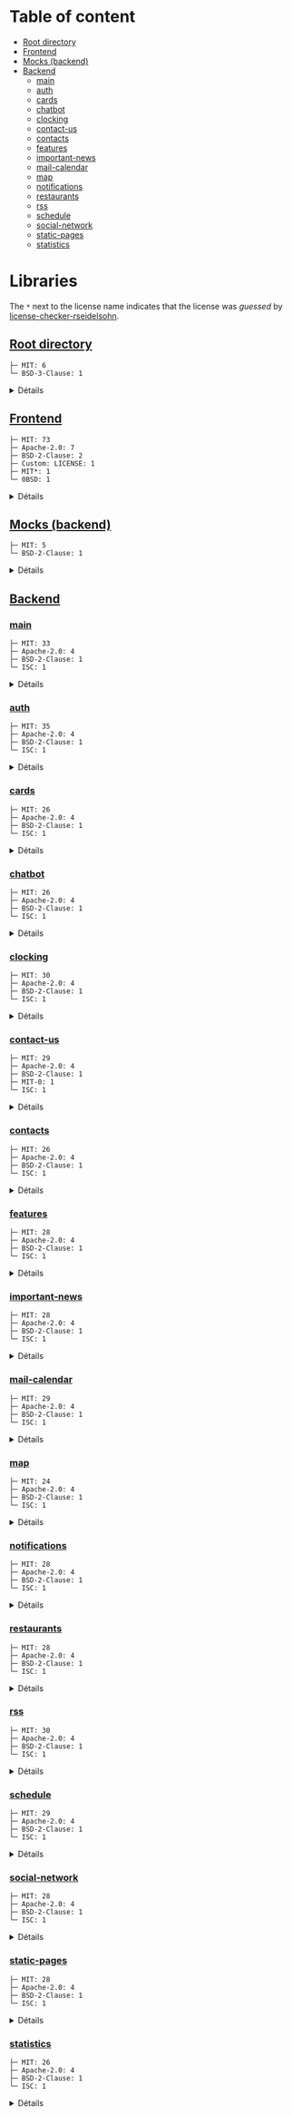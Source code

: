 # Table of content
* [Root directory](#root-directory)
* [Frontend](#frontend)
* [Mocks (backend)](#backend-mocks)
* [Backend](#backend)
  * [main](#backend-main)
  * [auth](#backend-auth)
  * [cards](#backend-cards)
  * [chatbot](#backend-chatbot)
  * [clocking](#backend-clocking)
  * [contact-us](#backend-contact-us)
  * [contacts](#backend-contacts)
  * [features](#backend-features)
  * [important-news](#backend-important-news)
  * [mail-calendar](#backend-mail-calendar)
  * [map](#backend-map)
  * [notifications](#backend-notifications)
  * [restaurants](#backend-restaurants)
  * [rss](#backend-rss)
  * [schedule](#backend-schedule)
  * [social-network](#backend-social-network)
  * [static-pages](#backend-static-pages)
  * [statistics](#backend-statistics)

# Libraries
The `*` next to the license name indicates that the license was *guessed* by [license-checker-rseidelsohn](https://www.npmjs.com/package/license-checker-rseidelsohn#how-licenses-are-found).
## [Root directory](.)
```
├─ MIT: 6
└─ BSD-3-Clause: 1
```

<details><summary>Détails</summary>

- [@commitlint/cli@18.6.1](https://github.com/conventional-changelog/commitlint) - MIT
- [@commitlint/config-conventional@18.6.3](https://github.com/conventional-changelog/commitlint) - MIT
- [commitizen@4.3.0](https://github.com/commitizen/cz-cli) - MIT
- [concurrently@8.2.2](https://github.com/open-cli-tools/concurrently) - MIT
- [cz-conventional-changelog@3.3.0](https://github.com/commitizen/cz-conventional-changelog) - MIT
- [husky@9.0.11](https://github.com/typicode/husky) - MIT
- [license-checker-rseidelsohn@4.3.0](https://github.com/RSeidelsohn/license-checker-rseidelsohn) - BSD-3-Clause

</details>

## [Frontend](./dev/user-frontend-ionic)
```
├─ MIT: 73
├─ Apache-2.0: 7
├─ BSD-2-Clause: 2
├─ Custom: LICENSE: 1
├─ MIT*: 1
└─ 0BSD: 1
```

<details><summary>Détails</summary>

- [@angular-devkit/build-angular@16.2.14](https://github.com/angular/angular-cli) - MIT
- [@angular-eslint/builder@16.3.1](https://github.com/angular-eslint/angular-eslint) - MIT
- [@angular-eslint/eslint-plugin-template@16.3.1](https://github.com/angular-eslint/angular-eslint) - MIT
- [@angular-eslint/eslint-plugin@16.3.1](https://github.com/angular-eslint/angular-eslint) - MIT
- [@angular-eslint/template-parser@16.3.1](https://github.com/angular-eslint/angular-eslint) - MIT
- [@angular/animations@16.2.12](https://github.com/angular/angular) - MIT
- [@angular/cli@16.2.14](https://github.com/angular/angular-cli) - MIT
- [@angular/common@16.2.12](https://github.com/angular/angular) - MIT
- [@angular/compiler-cli@16.2.12](https://github.com/angular/angular) - MIT
- [@angular/compiler@16.2.12](https://github.com/angular/angular) - MIT
- [@angular/core@16.2.12](https://github.com/angular/angular) - MIT
- [@angular/forms@16.2.12](https://github.com/angular/angular) - MIT
- [@angular/language-service@16.2.12](https://github.com/angular/angular) - MIT
- [@angular/platform-browser-dynamic@16.2.12](https://github.com/angular/angular) - MIT
- [@angular/platform-browser@16.2.12](https://github.com/angular/angular) - MIT
- [@angular/router@16.2.12](https://github.com/angular/angular) - MIT
- [@awesome-cordova-plugins/core@6.8.0](https://github.com/danielsogl/awesome-cordova-plugins) - MIT
- [@capacitor-community/contacts@6.0.6](https://github.com/capacitor-community/contacts) - MIT
- [@capacitor-community/screen-brightness@6.0.0](https://github.com/capacitor-community/screen-brightness) - MIT
- [@capacitor-firebase/messaging@6.1.0](https://github.com/capawesome-team/capacitor-firebase) - Apache-2.0
- [@capacitor-mlkit/barcode-scanning@6.1.0](https://github.com/capawesome-team/capacitor-mlkit) - Apache-2.0
- [@capacitor/android@6.1.2](https://github.com/ionic-team/capacitor) - MIT
- [@capacitor/app@6.0.1](https://github.com/ionic-team/capacitor-plugins) - MIT
- [@capacitor/assets@3.0.5](https://github.com/ionic-team/capacitor-assets) - MIT
- [@capacitor/browser@6.0.2](https://github.com/ionic-team/capacitor-plugins) - MIT
- [@capacitor/camera@6.0.2](https://github.com/ionic-team/capacitor-plugins) - MIT
- [@capacitor/cli@6.1.2](https://github.com/ionic-team/capacitor) - MIT
- [@capacitor/core@6.1.2](https://github.com/ionic-team/capacitor) - MIT
- [@capacitor/device@6.0.1](https://github.com/ionic-team/capacitor-plugins) - MIT
- [@capacitor/geolocation@6.0.1](https://github.com/ionic-team/capacitor-plugins) - MIT
- [@capacitor/haptics@6.0.1](https://github.com/ionic-team/capacitor-plugins) - MIT
- [@capacitor/ios@6.1.2](https://github.com/ionic-team/capacitor) - MIT
- [@capacitor/keyboard@6.0.2](https://github.com/ionic-team/capacitor-plugins) - MIT
- [@capacitor/network@6.0.2](https://github.com/ionic-team/capacitor-plugins) - MIT
- [@capacitor/splash-screen@6.0.2](https://github.com/ionic-team/capacitor-plugins) - MIT
- [@capacitor/status-bar@6.0.1](https://github.com/ionic-team/capacitor-plugins) - MIT
- [@capawesome/capacitor-badge@6.0.0](https://github.com/capawesome-team/capacitor-plugins) - MIT
- [@capawesome/capacitor-screen-orientation@6.0.1](https://github.com/capawesome-team/capacitor-plugins) - MIT
- [@fullcalendar/angular@6.1.15](https://github.com/fullcalendar/fullcalendar-angular) - MIT
- [@ionic/angular-toolkit@9.0.0](https://github.com/ionic-team/angular-toolkit) - MIT
- [@ionic/angular@7.8.6](https://github.com/ionic-team/ionic-framework) - MIT
- [@larscom/ngx-translate-module-loader@3.2.1](https://github.com/larscom/ngx-translate-module-loader) - MIT
- [@ngneat/effects-ng@2.0.0](https://github.com/ngneat/effects) - MIT
- [@ngneat/elf-entities@4.6.0](https://github.com/ngneat/elf) - MIT
- [@ngneat/elf-persist-state@1.2.1](https://github.com/ngneat/elf) - MIT
- [@ngneat/elf@2.5.1](https://github.com/ngneat/elf) - MIT
- [@ngneat/react-rxjs@1.1.0](https://github.com/ngneat/react-rxjs) - MIT
- [@ngx-translate/core@15.0.0](undefined) - Custom: LICENSE
- [@trapezedev/configure@7.0.10](https://github.com/ionic-team/capacitor-configure) - MIT*
- [@types/jasmine@3.6.11](https://github.com/DefinitelyTyped/DefinitelyTyped) - MIT
- [@types/jasminewd2@2.0.13](https://github.com/DefinitelyTyped/DefinitelyTyped) - MIT
- [@types/leaflet@1.9.12](https://github.com/DefinitelyTyped/DefinitelyTyped) - MIT
- [@types/node@12.20.55](https://github.com/DefinitelyTyped/DefinitelyTyped) - MIT
- [@typescript-eslint/eslint-plugin@7.18.0](https://github.com/typescript-eslint/typescript-eslint) - MIT
- [@typescript-eslint/parser@7.18.0](https://github.com/typescript-eslint/typescript-eslint) - BSD-2-Clause
- [angular-shepherd@16.0.0](https://github.com/shipshapecode/angular-shepherd) - MIT
- [angularx-qrcode@16.0.2](https://github.com/cordobo/angularx-qrcode) - MIT
- [capacitor-secure-storage-plugin@0.10.0](https://github.com/martinkasa/capacitor-secure-storage-plugin) - MIT
- [date-fns@2.30.0](https://github.com/date-fns/date-fns) - MIT
- [eslint@8.57.0](https://github.com/eslint/eslint) - MIT
- [firebase@10.13.0](https://github.com/firebase/firebase-js-sdk) - Apache-2.0
- [fullcalendar@6.1.15](https://github.com/fullcalendar/fullcalendar) - MIT
- [geolib@3.3.4](https://github.com/manuelbieh/geolib) - MIT
- [ionicons@7.4.0](https://github.com/ionic-team/ionicons) - MIT
- [jasmine-core@3.8.0](https://github.com/jasmine/jasmine) - MIT
- [jasmine-spec-reporter@5.0.2](https://github.com/bcaudan/jasmine-spec-reporter) - Apache-2.0
- [karma-chrome-launcher@3.1.1](https://github.com/karma-runner/karma-chrome-launcher) - MIT
- [karma-coverage-istanbul-reporter@3.0.3](https://github.com/mattlewis92/karma-coverage-istanbul-reporter) - MIT
- [karma-coverage@2.0.3](https://github.com/karma-runner/karma-coverage) - MIT
- [karma-jasmine-html-reporter@1.7.0](https://github.com/dfederm/karma-jasmine-html-reporter) - MIT
- [karma-jasmine@4.0.2](https://github.com/karma-runner/karma-jasmine) - MIT
- [karma@6.3.20](https://github.com/karma-runner/karma) - MIT
- [leaflet@1.9.4](https://github.com/Leaflet/Leaflet) - BSD-2-Clause
- [localforage@1.10.0](https://github.com/localForage/localForage) - Apache-2.0
- [lodash@4.17.21](https://github.com/lodash/lodash) - MIT
- [ng-packagr@16.2.3](https://github.com/ng-packagr/ng-packagr) - MIT
- [ng2-dragula@5.1.0](https://github.com/valor-software/ng2-dragula) - MIT
- [ngx-matomo@2.0.0](https://github.com/Arnaud73/ngx-matomo) - MIT
- [rxjs@7.8.1](https://github.com/reactivex/rxjs) - Apache-2.0
- [swiper@9.4.1](https://github.com/nolimits4web/Swiper) - MIT
- [tinycolor2@1.6.0](https://github.com/bgrins/TinyColor) - MIT
- [ts-node@8.3.0](https://github.com/TypeStrong/ts-node) - MIT
- [tslib@2.6.3](https://github.com/Microsoft/tslib) - 0BSD
- [typescript@4.9.5](https://github.com/Microsoft/TypeScript) - Apache-2.0
- [zone.js@0.13.3](https://github.com/angular/angular) - MIT

</details>

## [Mocks (backend)](./dev/user-backend-mocks)
<span id="backend-mocks"></span>
```
├─ MIT: 5
└─ BSD-2-Clause: 1
```

<details><summary>Détails</summary>

- [debug@2.6.9](https://github.com/visionmedia/debug) - MIT
- [dotenv@16.4.5](https://github.com/motdotla/dotenv) - BSD-2-Clause
- [express@4.19.2](https://github.com/expressjs/express) - MIT
- [http-errors@1.6.3](https://github.com/jshttp/http-errors) - MIT
- [morgan@1.9.1](https://github.com/expressjs/morgan) - MIT
- [uuid@9.0.1](https://github.com/uuidjs/uuid) - MIT

</details>

## [Backend](./dev/user-backend-nest)
### [main](./dev/user-backend-nest/main)
<span id="backend-main"></span>
```
├─ MIT: 33
├─ Apache-2.0: 4
├─ BSD-2-Clause: 1
└─ ISC: 1
```

<details><summary>Détails</summary>

- [@nestjs/cli@10.1.17](https://github.com/nestjs/nest-cli) - MIT
- [@nestjs/common@10.2.4](https://github.com/nestjs/nest) - MIT
- [@nestjs/config@3.0.1](https://github.com/nestjs/config) - MIT
- [@nestjs/core@10.2.4](https://github.com/nestjs/nest) - MIT
- [@nestjs/jwt@10.1.1](https://github.com/nestjs/jwt) - MIT
- [@nestjs/microservices@10.2.4](https://github.com/nestjs/nest) - MIT
- [@nestjs/passport@10.0.1](https://github.com/nestjs/passport) - MIT
- [@nestjs/platform-express@10.3.9](https://github.com/nestjs/nest) - MIT
- [@nestjs/schematics@10.0.2](https://github.com/nestjs/schematics) - MIT
- [@nestjs/terminus@10.0.1](https://github.com/nestjs/terminus) - MIT
- [@nestjs/testing@10.2.4](https://github.com/nestjs/nest) - MIT
- [@types/express@4.17.17](https://github.com/DefinitelyTyped/DefinitelyTyped) - MIT
- [@types/jest@29.5.4](https://github.com/DefinitelyTyped/DefinitelyTyped) - MIT
- [@types/node@20.5.7](https://github.com/DefinitelyTyped/DefinitelyTyped) - MIT
- [@types/passport-jwt@3.0.9](https://github.com/DefinitelyTyped/DefinitelyTyped) - MIT
- [@types/supertest@2.0.12](https://github.com/DefinitelyTyped/DefinitelyTyped) - MIT
- [@typescript-eslint/eslint-plugin@5.62.0](https://github.com/typescript-eslint/typescript-eslint) - MIT
- [@typescript-eslint/parser@5.62.0](https://github.com/typescript-eslint/typescript-eslint) - BSD-2-Clause
- [eslint-config-prettier@9.0.0](https://github.com/prettier/eslint-config-prettier) - MIT
- [eslint-plugin-prettier@5.0.0](https://github.com/prettier/eslint-plugin-prettier) - MIT
- [eslint@8.48.0](https://github.com/eslint/eslint) - MIT
- [jest@29.6.4](https://github.com/jestjs/jest) - MIT
- [nats@2.16.0](https://github.com/nats-io/nats.js) - Apache-2.0
- [nestjs-pino@3.4.0](https://github.com/iamolegga/nestjs-pino) - MIT
- [passport-jwt@4.0.1](https://github.com/mikenicholson/passport-jwt) - MIT
- [passport@0.6.0](https://github.com/jaredhanson/passport) - MIT
- [pino-http@8.4.0](https://github.com/pinojs/pino-http) - MIT
- [pino-pretty@10.2.0](https://github.com/pinojs/pino-pretty) - MIT
- [prettier@3.0.3](https://github.com/prettier/prettier) - MIT
- [reflect-metadata@0.1.13](https://github.com/rbuckton/reflect-metadata) - Apache-2.0
- [rimraf@3.0.2](https://github.com/isaacs/rimraf) - ISC
- [rxjs@7.8.1](https://github.com/reactivex/rxjs) - Apache-2.0
- [source-map-support@0.5.21](https://github.com/evanw/node-source-map-support) - MIT
- [supertest@6.3.3](https://github.com/visionmedia/supertest) - MIT
- [ts-jest@29.1.1](https://github.com/kulshekhar/ts-jest) - MIT
- [ts-loader@9.4.4](https://github.com/TypeStrong/ts-loader) - MIT
- [ts-node@10.9.1](https://github.com/TypeStrong/ts-node) - MIT
- [tsconfig-paths@4.2.0](https://github.com/dividab/tsconfig-paths) - MIT
- [typescript@5.2.2](https://github.com/Microsoft/TypeScript) - Apache-2.0

</details>

### [auth](./dev/user-backend-nest/microservices/auth)
<span id="backend-auth"></span>
```
├─ MIT: 35
├─ Apache-2.0: 4
├─ BSD-2-Clause: 1
└─ ISC: 1
```

<details><summary>Détails</summary>

- [@nestjs/axios@3.0.1](https://github.com/nestjs/axios) - MIT
- [@nestjs/cache-manager@2.1.0](https://github.com/nestjs/cache-manager) - MIT
- [@nestjs/cli@10.1.17](https://github.com/nestjs/nest-cli) - MIT
- [@nestjs/common@10.2.4](https://github.com/nestjs/nest) - MIT
- [@nestjs/config@3.0.1](https://github.com/nestjs/config) - MIT
- [@nestjs/core@10.2.4](https://github.com/nestjs/nest) - MIT
- [@nestjs/jwt@10.1.1](https://github.com/nestjs/jwt) - MIT
- [@nestjs/microservices@10.2.4](https://github.com/nestjs/nest) - MIT
- [@nestjs/mongoose@10.0.1](https://github.com/nestjs/mongoose) - MIT
- [@nestjs/platform-express@10.3.9](https://github.com/nestjs/nest) - MIT
- [@nestjs/schedule@3.0.4](https://github.com/nestjs/schedule) - MIT
- [@nestjs/schematics@10.0.2](https://github.com/nestjs/schematics) - MIT
- [@nestjs/testing@10.2.4](https://github.com/nestjs/nest) - MIT
- [@types/cron@2.4.0](undefined) - MIT
- [@types/express@4.17.17](https://github.com/DefinitelyTyped/DefinitelyTyped) - MIT
- [@types/jest@29.5.4](https://github.com/DefinitelyTyped/DefinitelyTyped) - MIT
- [@types/node@20.5.7](https://github.com/DefinitelyTyped/DefinitelyTyped) - MIT
- [@types/supertest@2.0.12](https://github.com/DefinitelyTyped/DefinitelyTyped) - MIT
- [@typescript-eslint/eslint-plugin@5.62.0](https://github.com/typescript-eslint/typescript-eslint) - MIT
- [@typescript-eslint/parser@5.62.0](https://github.com/typescript-eslint/typescript-eslint) - BSD-2-Clause
- [agentkeepalive@4.5.0](https://github.com/node-modules/agentkeepalive) - MIT
- [axios@1.7.4](https://github.com/axios/axios) - MIT
- [cache-manager@5.2.3](https://github.com/node-cache-manager/node-cache-manager) - MIT
- [cron@2.4.3](https://github.com/kelektiv/node-cron) - MIT
- [eslint-config-prettier@8.10.0](https://github.com/prettier/eslint-config-prettier) - MIT
- [eslint-plugin-prettier@4.2.1](https://github.com/prettier/eslint-plugin-prettier) - MIT
- [eslint@8.48.0](https://github.com/eslint/eslint) - MIT
- [jest@29.6.4](https://github.com/jestjs/jest) - MIT
- [mongoose@7.5.0](https://github.com/Automattic/mongoose) - MIT
- [nats@2.16.0](https://github.com/nats-io/nats.js) - Apache-2.0
- [prettier@2.8.8](https://github.com/prettier/prettier) - MIT
- [reflect-metadata@0.1.13](https://github.com/rbuckton/reflect-metadata) - Apache-2.0
- [rimraf@3.0.2](https://github.com/isaacs/rimraf) - ISC
- [rxjs@7.8.1](https://github.com/reactivex/rxjs) - Apache-2.0
- [source-map-support@0.5.21](https://github.com/evanw/node-source-map-support) - MIT
- [supertest@6.3.3](https://github.com/visionmedia/supertest) - MIT
- [ts-jest@29.1.1](https://github.com/kulshekhar/ts-jest) - MIT
- [ts-loader@9.4.4](https://github.com/TypeStrong/ts-loader) - MIT
- [ts-node@10.9.1](https://github.com/TypeStrong/ts-node) - MIT
- [tsconfig-paths@4.2.0](https://github.com/dividab/tsconfig-paths) - MIT
- [typescript@4.9.5](https://github.com/Microsoft/TypeScript) - Apache-2.0

</details>

### [cards](./dev/user-backend-nest/microservices/cards)
<span id="backend-cards"></span>
```
├─ MIT: 26
├─ Apache-2.0: 4
├─ BSD-2-Clause: 1
└─ ISC: 1
```

<details><summary>Détails</summary>

- [@nestjs/axios@3.0.1](https://github.com/nestjs/axios) - MIT
- [@nestjs/cli@10.1.17](https://github.com/nestjs/nest-cli) - MIT
- [@nestjs/common@10.2.4](https://github.com/nestjs/nest) - MIT
- [@nestjs/config@3.0.1](https://github.com/nestjs/config) - MIT
- [@nestjs/core@10.2.4](https://github.com/nestjs/nest) - MIT
- [@nestjs/microservices@10.2.4](https://github.com/nestjs/nest) - MIT
- [@nestjs/platform-express@10.3.9](https://github.com/nestjs/nest) - MIT
- [@nestjs/schematics@10.0.2](https://github.com/nestjs/schematics) - MIT
- [@nestjs/testing@10.2.4](https://github.com/nestjs/nest) - MIT
- [@types/express@4.17.14](https://github.com/DefinitelyTyped/DefinitelyTyped) - MIT
- [@types/jest@28.1.8](https://github.com/DefinitelyTyped/DefinitelyTyped) - MIT
- [@types/node@16.18.3](https://github.com/DefinitelyTyped/DefinitelyTyped) - MIT
- [@types/supertest@2.0.12](https://github.com/DefinitelyTyped/DefinitelyTyped) - MIT
- [@typescript-eslint/eslint-plugin@5.43.0](https://github.com/typescript-eslint/typescript-eslint) - MIT
- [@typescript-eslint/parser@5.43.0](https://github.com/typescript-eslint/typescript-eslint) - BSD-2-Clause
- [agentkeepalive@4.5.0](https://github.com/node-modules/agentkeepalive) - MIT
- [eslint-config-prettier@8.5.0](https://github.com/prettier/eslint-config-prettier) - MIT
- [eslint-plugin-prettier@4.2.1](https://github.com/prettier/eslint-plugin-prettier) - MIT
- [eslint@8.27.0](https://github.com/eslint/eslint) - MIT
- [jest@29.3.1](https://github.com/facebook/jest) - MIT
- [nats@2.15.1](https://github.com/nats-io/nats.js) - Apache-2.0
- [prettier@2.7.1](https://github.com/prettier/prettier) - MIT
- [reflect-metadata@0.1.13](https://github.com/rbuckton/reflect-metadata) - Apache-2.0
- [rimraf@3.0.2](https://github.com/isaacs/rimraf) - ISC
- [rxjs@7.8.1](https://github.com/reactivex/rxjs) - Apache-2.0
- [source-map-support@0.5.21](https://github.com/evanw/node-source-map-support) - MIT
- [supertest@6.3.3](https://github.com/visionmedia/supertest) - MIT
- [ts-jest@29.0.5](https://github.com/kulshekhar/ts-jest) - MIT
- [ts-loader@9.4.1](https://github.com/TypeStrong/ts-loader) - MIT
- [ts-node@10.9.1](https://github.com/TypeStrong/ts-node) - MIT
- [tsconfig-paths@4.2.0](https://github.com/dividab/tsconfig-paths) - MIT
- [typescript@4.9.5](https://github.com/Microsoft/TypeScript) - Apache-2.0

</details>

### [chatbot](./dev/user-backend-nest/microservices/chatbot)
<span id="backend-chatbot"></span>
```
├─ MIT: 26
├─ Apache-2.0: 4
├─ BSD-2-Clause: 1
└─ ISC: 1
```

<details><summary>Détails</summary>

- [@nestjs/axios@3.0.1](https://github.com/nestjs/axios) - MIT
- [@nestjs/cli@10.1.17](https://github.com/nestjs/nest-cli) - MIT
- [@nestjs/common@10.2.4](https://github.com/nestjs/nest) - MIT
- [@nestjs/config@3.0.1](https://github.com/nestjs/config) - MIT
- [@nestjs/core@10.2.4](https://github.com/nestjs/nest) - MIT
- [@nestjs/microservices@10.2.4](https://github.com/nestjs/nest) - MIT
- [@nestjs/platform-express@10.3.9](https://github.com/nestjs/nest) - MIT
- [@nestjs/schematics@10.0.2](https://github.com/nestjs/schematics) - MIT
- [@nestjs/testing@10.2.4](https://github.com/nestjs/nest) - MIT
- [@types/express@4.17.17](https://github.com/DefinitelyTyped/DefinitelyTyped) - MIT
- [@types/jest@29.2.4](https://github.com/DefinitelyTyped/DefinitelyTyped) - MIT
- [@types/node@18.11.18](https://github.com/DefinitelyTyped/DefinitelyTyped) - MIT
- [@types/supertest@2.0.12](https://github.com/DefinitelyTyped/DefinitelyTyped) - MIT
- [@typescript-eslint/eslint-plugin@5.62.0](https://github.com/typescript-eslint/typescript-eslint) - MIT
- [@typescript-eslint/parser@5.62.0](https://github.com/typescript-eslint/typescript-eslint) - BSD-2-Clause
- [agentkeepalive@4.5.0](https://github.com/node-modules/agentkeepalive) - MIT
- [eslint-config-prettier@8.10.0](https://github.com/prettier/eslint-config-prettier) - MIT
- [eslint-plugin-prettier@4.2.1](https://github.com/prettier/eslint-plugin-prettier) - MIT
- [eslint@8.48.0](https://github.com/eslint/eslint) - MIT
- [jest@29.3.1](https://github.com/facebook/jest) - MIT
- [nats@2.15.1](https://github.com/nats-io/nats.js) - Apache-2.0
- [prettier@2.8.4](https://github.com/prettier/prettier) - MIT
- [reflect-metadata@0.1.13](https://github.com/rbuckton/reflect-metadata) - Apache-2.0
- [rimraf@3.0.2](https://github.com/isaacs/rimraf) - ISC
- [rxjs@7.8.1](https://github.com/reactivex/rxjs) - Apache-2.0
- [source-map-support@0.5.21](https://github.com/evanw/node-source-map-support) - MIT
- [supertest@6.3.3](https://github.com/visionmedia/supertest) - MIT
- [ts-jest@29.0.3](https://github.com/kulshekhar/ts-jest) - MIT
- [ts-loader@9.4.2](https://github.com/TypeStrong/ts-loader) - MIT
- [ts-node@10.9.1](https://github.com/TypeStrong/ts-node) - MIT
- [tsconfig-paths@4.1.1](https://github.com/dividab/tsconfig-paths) - MIT
- [typescript@4.9.5](https://github.com/Microsoft/TypeScript) - Apache-2.0

</details>

### [clocking](./dev/user-backend-nest/microservices/clocking)
<span id="backend-clocking"></span>
```
├─ MIT: 30
├─ Apache-2.0: 4
├─ BSD-2-Clause: 1
└─ ISC: 1
```

<details><summary>Détails</summary>

- [@nestjs/axios@3.0.1](https://github.com/nestjs/axios) - MIT
- [@nestjs/cache-manager@2.1.0](https://github.com/nestjs/cache-manager) - MIT
- [@nestjs/cli@10.1.17](https://github.com/nestjs/nest-cli) - MIT
- [@nestjs/common@10.2.4](https://github.com/nestjs/nest) - MIT
- [@nestjs/config@3.0.1](https://github.com/nestjs/config) - MIT
- [@nestjs/core@10.2.4](https://github.com/nestjs/nest) - MIT
- [@nestjs/microservices@10.2.4](https://github.com/nestjs/nest) - MIT
- [@nestjs/platform-express@10.3.9](https://github.com/nestjs/nest) - MIT
- [@nestjs/schematics@10.0.2](https://github.com/nestjs/schematics) - MIT
- [@nestjs/testing@10.2.4](https://github.com/nestjs/nest) - MIT
- [@types/express@4.17.17](https://github.com/DefinitelyTyped/DefinitelyTyped) - MIT
- [@types/jest@28.1.8](https://github.com/DefinitelyTyped/DefinitelyTyped) - MIT
- [@types/node@16.18.12](https://github.com/DefinitelyTyped/DefinitelyTyped) - MIT
- [@types/supertest@2.0.12](https://github.com/DefinitelyTyped/DefinitelyTyped) - MIT
- [@typescript-eslint/eslint-plugin@5.62.0](https://github.com/typescript-eslint/typescript-eslint) - MIT
- [@typescript-eslint/parser@5.62.0](https://github.com/typescript-eslint/typescript-eslint) - BSD-2-Clause
- [agentkeepalive@4.5.0](https://github.com/node-modules/agentkeepalive) - MIT
- [cache-manager-redis-yet@4.1.2](https://github.com/node-cache-manager/node-cache-manager-redis-yet) - MIT
- [cache-manager@5.2.3](https://github.com/node-cache-manager/node-cache-manager) - MIT
- [date-fns@2.29.3](https://github.com/date-fns/date-fns) - MIT
- [eslint-config-prettier@8.10.0](https://github.com/prettier/eslint-config-prettier) - MIT
- [eslint-plugin-prettier@4.2.1](https://github.com/prettier/eslint-plugin-prettier) - MIT
- [eslint@8.48.0](https://github.com/eslint/eslint) - MIT
- [jest@28.1.3](https://github.com/facebook/jest) - MIT
- [nats@2.15.1](https://github.com/nats-io/nats.js) - Apache-2.0
- [prettier@2.8.4](https://github.com/prettier/prettier) - MIT
- [reflect-metadata@0.1.13](https://github.com/rbuckton/reflect-metadata) - Apache-2.0
- [rimraf@3.0.2](https://github.com/isaacs/rimraf) - ISC
- [rxjs@7.8.1](https://github.com/reactivex/rxjs) - Apache-2.0
- [source-map-support@0.5.21](https://github.com/evanw/node-source-map-support) - MIT
- [supertest@6.3.3](https://github.com/visionmedia/supertest) - MIT
- [ts-jest@28.0.8](https://github.com/kulshekhar/ts-jest) - MIT
- [ts-loader@9.4.2](https://github.com/TypeStrong/ts-loader) - MIT
- [ts-node@10.9.1](https://github.com/TypeStrong/ts-node) - MIT
- [tsconfig-paths@4.1.0](https://github.com/dividab/tsconfig-paths) - MIT
- [typescript@4.9.5](https://github.com/Microsoft/TypeScript) - Apache-2.0

</details>

### [contact-us](./dev/user-backend-nest/microservices/contact-us)
<span id="backend-contact-us"></span>
```
├─ MIT: 29
├─ Apache-2.0: 4
├─ BSD-2-Clause: 1
├─ MIT-0: 1
└─ ISC: 1
```

<details><summary>Détails</summary>

- [@nestjs-modules/mailer@2.0.2](https://github.com/nest-modules/mailer) - MIT
- [@nestjs/axios@3.0.1](https://github.com/nestjs/axios) - MIT
- [@nestjs/cache-manager@2.1.0](https://github.com/nestjs/cache-manager) - MIT
- [@nestjs/cli@10.1.17](https://github.com/nestjs/nest-cli) - MIT
- [@nestjs/common@10.2.4](https://github.com/nestjs/nest) - MIT
- [@nestjs/config@3.0.1](https://github.com/nestjs/config) - MIT
- [@nestjs/core@10.2.4](https://github.com/nestjs/nest) - MIT
- [@nestjs/microservices@10.2.4](https://github.com/nestjs/nest) - MIT
- [@nestjs/platform-express@10.3.9](https://github.com/nestjs/nest) - MIT
- [@nestjs/schematics@10.0.2](https://github.com/nestjs/schematics) - MIT
- [@nestjs/testing@10.2.4](https://github.com/nestjs/nest) - MIT
- [@types/express@4.17.17](https://github.com/DefinitelyTyped/DefinitelyTyped) - MIT
- [@types/jest@28.1.8](https://github.com/DefinitelyTyped/DefinitelyTyped) - MIT
- [@types/node@16.18.23](https://github.com/DefinitelyTyped/DefinitelyTyped) - MIT
- [@types/supertest@2.0.12](https://github.com/DefinitelyTyped/DefinitelyTyped) - MIT
- [@typescript-eslint/eslint-plugin@5.62.0](https://github.com/typescript-eslint/typescript-eslint) - MIT
- [@typescript-eslint/parser@5.62.0](https://github.com/typescript-eslint/typescript-eslint) - BSD-2-Clause
- [agentkeepalive@4.5.0](https://github.com/node-modules/agentkeepalive) - MIT
- [cache-manager@5.2.3](https://github.com/node-cache-manager/node-cache-manager) - MIT
- [eslint-config-prettier@8.10.0](https://github.com/prettier/eslint-config-prettier) - MIT
- [eslint-plugin-prettier@4.2.1](https://github.com/prettier/eslint-plugin-prettier) - MIT
- [eslint@8.48.0](https://github.com/eslint/eslint) - MIT
- [jest@29.6.4](https://github.com/jestjs/jest) - MIT
- [nats@2.15.1](https://github.com/nats-io/nats.js) - Apache-2.0
- [nodemailer@6.9.13](https://github.com/nodemailer/nodemailer) - MIT-0
- [prettier@2.8.7](https://github.com/prettier/prettier) - MIT
- [reflect-metadata@0.1.13](https://github.com/rbuckton/reflect-metadata) - Apache-2.0
- [rimraf@3.0.2](https://github.com/isaacs/rimraf) - ISC
- [rxjs@7.8.1](https://github.com/reactivex/rxjs) - Apache-2.0
- [source-map-support@0.5.21](https://github.com/evanw/node-source-map-support) - MIT
- [supertest@6.3.3](https://github.com/visionmedia/supertest) - MIT
- [ts-jest@29.1.1](https://github.com/kulshekhar/ts-jest) - MIT
- [ts-loader@9.4.2](https://github.com/TypeStrong/ts-loader) - MIT
- [ts-node@10.9.1](https://github.com/TypeStrong/ts-node) - MIT
- [tsconfig-paths@4.1.0](https://github.com/dividab/tsconfig-paths) - MIT
- [typescript@4.9.5](https://github.com/Microsoft/TypeScript) - Apache-2.0

</details>

### [contacts](./dev/user-backend-nest/microservices/contacts)
<span id="backend-contacts"></span>
```
├─ MIT: 26
├─ Apache-2.0: 4
├─ BSD-2-Clause: 1
└─ ISC: 1
```

<details><summary>Détails</summary>

- [@nestjs/axios@3.0.1](https://github.com/nestjs/axios) - MIT
- [@nestjs/cli@10.1.17](https://github.com/nestjs/nest-cli) - MIT
- [@nestjs/common@10.2.4](https://github.com/nestjs/nest) - MIT
- [@nestjs/config@3.0.1](https://github.com/nestjs/config) - MIT
- [@nestjs/core@10.2.4](https://github.com/nestjs/nest) - MIT
- [@nestjs/microservices@10.2.4](https://github.com/nestjs/nest) - MIT
- [@nestjs/platform-express@10.3.10](https://github.com/nestjs/nest) - MIT
- [@nestjs/schematics@10.0.2](https://github.com/nestjs/schematics) - MIT
- [@nestjs/testing@10.2.4](https://github.com/nestjs/nest) - MIT
- [@types/express@4.17.17](https://github.com/DefinitelyTyped/DefinitelyTyped) - MIT
- [@types/jest@28.1.8](https://github.com/DefinitelyTyped/DefinitelyTyped) - MIT
- [@types/node@16.18.12](https://github.com/DefinitelyTyped/DefinitelyTyped) - MIT
- [@types/supertest@2.0.12](https://github.com/DefinitelyTyped/DefinitelyTyped) - MIT
- [@typescript-eslint/eslint-plugin@5.62.0](https://github.com/typescript-eslint/typescript-eslint) - MIT
- [@typescript-eslint/parser@5.62.0](https://github.com/typescript-eslint/typescript-eslint) - BSD-2-Clause
- [agentkeepalive@4.5.0](https://github.com/node-modules/agentkeepalive) - MIT
- [eslint-config-prettier@8.10.0](https://github.com/prettier/eslint-config-prettier) - MIT
- [eslint-plugin-prettier@4.2.1](https://github.com/prettier/eslint-plugin-prettier) - MIT
- [eslint@8.48.0](https://github.com/eslint/eslint) - MIT
- [jest@28.1.3](https://github.com/facebook/jest) - MIT
- [nats@2.15.1](https://github.com/nats-io/nats.js) - Apache-2.0
- [prettier@2.8.4](https://github.com/prettier/prettier) - MIT
- [reflect-metadata@0.1.13](https://github.com/rbuckton/reflect-metadata) - Apache-2.0
- [rimraf@3.0.2](https://github.com/isaacs/rimraf) - ISC
- [rxjs@7.8.1](https://github.com/reactivex/rxjs) - Apache-2.0
- [source-map-support@0.5.21](https://github.com/evanw/node-source-map-support) - MIT
- [supertest@6.3.3](https://github.com/visionmedia/supertest) - MIT
- [ts-jest@28.0.8](https://github.com/kulshekhar/ts-jest) - MIT
- [ts-loader@9.4.2](https://github.com/TypeStrong/ts-loader) - MIT
- [ts-node@10.9.1](https://github.com/TypeStrong/ts-node) - MIT
- [tsconfig-paths@4.1.0](https://github.com/dividab/tsconfig-paths) - MIT
- [typescript@4.9.5](https://github.com/Microsoft/TypeScript) - Apache-2.0

</details>

### [features](./dev/user-backend-nest/microservices/features)
<span id="backend-features"></span>
```
├─ MIT: 28
├─ Apache-2.0: 4
├─ BSD-2-Clause: 1
└─ ISC: 1
```

<details><summary>Détails</summary>

- [@nestjs/axios@3.0.1](https://github.com/nestjs/axios) - MIT
- [@nestjs/cache-manager@2.1.0](https://github.com/nestjs/cache-manager) - MIT
- [@nestjs/cli@10.1.17](https://github.com/nestjs/nest-cli) - MIT
- [@nestjs/common@10.2.4](https://github.com/nestjs/nest) - MIT
- [@nestjs/config@3.0.1](https://github.com/nestjs/config) - MIT
- [@nestjs/core@10.2.4](https://github.com/nestjs/nest) - MIT
- [@nestjs/microservices@10.2.4](https://github.com/nestjs/nest) - MIT
- [@nestjs/platform-express@10.3.10](https://github.com/nestjs/nest) - MIT
- [@nestjs/schematics@10.0.2](https://github.com/nestjs/schematics) - MIT
- [@nestjs/testing@10.2.4](https://github.com/nestjs/nest) - MIT
- [@types/express@4.17.14](https://github.com/DefinitelyTyped/DefinitelyTyped) - MIT
- [@types/jest@28.1.8](https://github.com/DefinitelyTyped/DefinitelyTyped) - MIT
- [@types/node@16.11.65](https://github.com/DefinitelyTyped/DefinitelyTyped) - MIT
- [@types/supertest@2.0.12](https://github.com/DefinitelyTyped/DefinitelyTyped) - MIT
- [@typescript-eslint/eslint-plugin@5.62.0](https://github.com/typescript-eslint/typescript-eslint) - MIT
- [@typescript-eslint/parser@5.62.0](https://github.com/typescript-eslint/typescript-eslint) - BSD-2-Clause
- [agentkeepalive@4.5.0](https://github.com/node-modules/agentkeepalive) - MIT
- [cache-manager@5.2.3](https://github.com/node-cache-manager/node-cache-manager) - MIT
- [eslint-config-prettier@8.10.0](https://github.com/prettier/eslint-config-prettier) - MIT
- [eslint-plugin-prettier@4.2.1](https://github.com/prettier/eslint-plugin-prettier) - MIT
- [eslint@8.48.0](https://github.com/eslint/eslint) - MIT
- [jest@29.3.1](https://github.com/facebook/jest) - MIT
- [nats@2.15.1](https://github.com/nats-io/nats.js) - Apache-2.0
- [prettier@2.7.1](https://github.com/prettier/prettier) - MIT
- [reflect-metadata@0.1.13](https://github.com/rbuckton/reflect-metadata) - Apache-2.0
- [rimraf@3.0.2](https://github.com/isaacs/rimraf) - ISC
- [rxjs@7.8.1](https://github.com/reactivex/rxjs) - Apache-2.0
- [source-map-support@0.5.21](https://github.com/evanw/node-source-map-support) - MIT
- [supertest@6.3.3](https://github.com/visionmedia/supertest) - MIT
- [ts-jest@29.0.5](https://github.com/kulshekhar/ts-jest) - MIT
- [ts-loader@9.4.1](https://github.com/TypeStrong/ts-loader) - MIT
- [ts-node@10.9.1](https://github.com/TypeStrong/ts-node) - MIT
- [tsconfig-paths@4.2.0](https://github.com/dividab/tsconfig-paths) - MIT
- [typescript@4.9.5](https://github.com/Microsoft/TypeScript) - Apache-2.0

</details>

### [important-news](./dev/user-backend-nest/microservices/important-news)
<span id="backend-important-news"></span>
```
├─ MIT: 28
├─ Apache-2.0: 4
├─ BSD-2-Clause: 1
└─ ISC: 1
```

<details><summary>Détails</summary>

- [@nestjs/axios@3.0.1](https://github.com/nestjs/axios) - MIT
- [@nestjs/cache-manager@2.1.0](https://github.com/nestjs/cache-manager) - MIT
- [@nestjs/cli@10.1.17](https://github.com/nestjs/nest-cli) - MIT
- [@nestjs/common@10.2.4](https://github.com/nestjs/nest) - MIT
- [@nestjs/config@3.0.1](https://github.com/nestjs/config) - MIT
- [@nestjs/core@10.2.4](https://github.com/nestjs/nest) - MIT
- [@nestjs/microservices@10.2.4](https://github.com/nestjs/nest) - MIT
- [@nestjs/platform-express@10.3.10](https://github.com/nestjs/nest) - MIT
- [@nestjs/schematics@10.0.2](https://github.com/nestjs/schematics) - MIT
- [@nestjs/testing@10.2.4](https://github.com/nestjs/nest) - MIT
- [@types/express@4.17.17](https://github.com/DefinitelyTyped/DefinitelyTyped) - MIT
- [@types/jest@28.1.8](https://github.com/DefinitelyTyped/DefinitelyTyped) - MIT
- [@types/node@16.18.12](https://github.com/DefinitelyTyped/DefinitelyTyped) - MIT
- [@types/supertest@2.0.12](https://github.com/DefinitelyTyped/DefinitelyTyped) - MIT
- [@typescript-eslint/eslint-plugin@5.62.0](https://github.com/typescript-eslint/typescript-eslint) - MIT
- [@typescript-eslint/parser@5.62.0](https://github.com/typescript-eslint/typescript-eslint) - BSD-2-Clause
- [agentkeepalive@4.5.0](https://github.com/node-modules/agentkeepalive) - MIT
- [cache-manager@5.2.3](https://github.com/node-cache-manager/node-cache-manager) - MIT
- [eslint-config-prettier@8.10.0](https://github.com/prettier/eslint-config-prettier) - MIT
- [eslint-plugin-prettier@4.2.1](https://github.com/prettier/eslint-plugin-prettier) - MIT
- [eslint@8.48.0](https://github.com/eslint/eslint) - MIT
- [jest@28.1.3](https://github.com/facebook/jest) - MIT
- [nats@2.15.1](https://github.com/nats-io/nats.js) - Apache-2.0
- [prettier@2.8.3](https://github.com/prettier/prettier) - MIT
- [reflect-metadata@0.1.13](https://github.com/rbuckton/reflect-metadata) - Apache-2.0
- [rimraf@3.0.2](https://github.com/isaacs/rimraf) - ISC
- [rxjs@7.8.1](https://github.com/reactivex/rxjs) - Apache-2.0
- [source-map-support@0.5.21](https://github.com/evanw/node-source-map-support) - MIT
- [supertest@6.3.3](https://github.com/visionmedia/supertest) - MIT
- [ts-jest@28.0.8](https://github.com/kulshekhar/ts-jest) - MIT
- [ts-loader@9.4.2](https://github.com/TypeStrong/ts-loader) - MIT
- [ts-node@10.9.1](https://github.com/TypeStrong/ts-node) - MIT
- [tsconfig-paths@4.1.0](https://github.com/dividab/tsconfig-paths) - MIT
- [typescript@4.9.5](https://github.com/Microsoft/TypeScript) - Apache-2.0

</details>

### [mail-calendar](./dev/user-backend-nest/microservices/mail-calendar)
<span id="backend-mail-calendar"></span>
```
├─ MIT: 29
├─ Apache-2.0: 4
├─ BSD-2-Clause: 1
└─ ISC: 1
```

<details><summary>Détails</summary>

- [@nestjs/axios@3.0.1](https://github.com/nestjs/axios) - MIT
- [@nestjs/cache-manager@2.1.0](https://github.com/nestjs/cache-manager) - MIT
- [@nestjs/cli@10.1.17](https://github.com/nestjs/nest-cli) - MIT
- [@nestjs/common@10.2.4](https://github.com/nestjs/nest) - MIT
- [@nestjs/config@3.0.1](https://github.com/nestjs/config) - MIT
- [@nestjs/core@10.2.4](https://github.com/nestjs/nest) - MIT
- [@nestjs/microservices@10.2.4](https://github.com/nestjs/nest) - MIT
- [@nestjs/platform-express@10.3.10](https://github.com/nestjs/nest) - MIT
- [@nestjs/schematics@10.0.2](https://github.com/nestjs/schematics) - MIT
- [@nestjs/testing@10.2.4](https://github.com/nestjs/nest) - MIT
- [@types/express@4.17.17](https://github.com/DefinitelyTyped/DefinitelyTyped) - MIT
- [@types/jest@29.5.0](https://github.com/DefinitelyTyped/DefinitelyTyped) - MIT
- [@types/node@18.15.11](https://github.com/DefinitelyTyped/DefinitelyTyped) - MIT
- [@types/supertest@2.0.12](https://github.com/DefinitelyTyped/DefinitelyTyped) - MIT
- [@typescript-eslint/eslint-plugin@5.62.0](https://github.com/typescript-eslint/typescript-eslint) - MIT
- [@typescript-eslint/parser@5.62.0](https://github.com/typescript-eslint/typescript-eslint) - BSD-2-Clause
- [agentkeepalive@4.5.0](https://github.com/node-modules/agentkeepalive) - MIT
- [cache-manager-redis-yet@4.1.2](https://github.com/node-cache-manager/node-cache-manager-redis-yet) - MIT
- [cache-manager@5.2.3](https://github.com/node-cache-manager/node-cache-manager) - MIT
- [eslint-config-prettier@8.10.0](https://github.com/prettier/eslint-config-prettier) - MIT
- [eslint-plugin-prettier@4.2.1](https://github.com/prettier/eslint-plugin-prettier) - MIT
- [eslint@8.48.0](https://github.com/eslint/eslint) - MIT
- [jest@29.5.0](https://github.com/facebook/jest) - MIT
- [nats@2.15.1](https://github.com/nats-io/nats.js) - Apache-2.0
- [prettier@2.8.8](https://github.com/prettier/prettier) - MIT
- [reflect-metadata@0.1.13](https://github.com/rbuckton/reflect-metadata) - Apache-2.0
- [rimraf@3.0.2](https://github.com/isaacs/rimraf) - ISC
- [rxjs@7.8.1](https://github.com/reactivex/rxjs) - Apache-2.0
- [source-map-support@0.5.21](https://github.com/evanw/node-source-map-support) - MIT
- [supertest@6.3.3](https://github.com/visionmedia/supertest) - MIT
- [ts-jest@29.0.5](https://github.com/kulshekhar/ts-jest) - MIT
- [ts-loader@9.4.2](https://github.com/TypeStrong/ts-loader) - MIT
- [ts-node@10.9.1](https://github.com/TypeStrong/ts-node) - MIT
- [tsconfig-paths@4.2.0](https://github.com/dividab/tsconfig-paths) - MIT
- [typescript@4.9.5](https://github.com/Microsoft/TypeScript) - Apache-2.0

</details>

### [map](./dev/user-backend-nest/microservices/map)
<span id="backend-map"></span>
```
├─ MIT: 24
├─ Apache-2.0: 4
├─ BSD-2-Clause: 1
└─ ISC: 1
```

<details><summary>Détails</summary>

- [@nestjs/cli@10.1.17](https://github.com/nestjs/nest-cli) - MIT
- [@nestjs/common@10.2.4](https://github.com/nestjs/nest) - MIT
- [@nestjs/config@3.2.2](https://github.com/nestjs/config) - MIT
- [@nestjs/core@10.2.4](https://github.com/nestjs/nest) - MIT
- [@nestjs/microservices@10.2.4](https://github.com/nestjs/nest) - MIT
- [@nestjs/platform-express@10.3.10](https://github.com/nestjs/nest) - MIT
- [@nestjs/schematics@10.0.2](https://github.com/nestjs/schematics) - MIT
- [@nestjs/testing@10.2.4](https://github.com/nestjs/nest) - MIT
- [@types/express@4.17.14](https://github.com/DefinitelyTyped/DefinitelyTyped) - MIT
- [@types/jest@28.1.8](https://github.com/DefinitelyTyped/DefinitelyTyped) - MIT
- [@types/node@16.18.3](https://github.com/DefinitelyTyped/DefinitelyTyped) - MIT
- [@types/supertest@2.0.12](https://github.com/DefinitelyTyped/DefinitelyTyped) - MIT
- [@typescript-eslint/eslint-plugin@5.62.0](https://github.com/typescript-eslint/typescript-eslint) - MIT
- [@typescript-eslint/parser@5.62.0](https://github.com/typescript-eslint/typescript-eslint) - BSD-2-Clause
- [eslint-config-prettier@8.10.0](https://github.com/prettier/eslint-config-prettier) - MIT
- [eslint-plugin-prettier@4.2.1](https://github.com/prettier/eslint-plugin-prettier) - MIT
- [eslint@8.48.0](https://github.com/eslint/eslint) - MIT
- [jest@29.3.1](https://github.com/facebook/jest) - MIT
- [nats@2.15.1](https://github.com/nats-io/nats.js) - Apache-2.0
- [prettier@2.7.1](https://github.com/prettier/prettier) - MIT
- [reflect-metadata@0.1.13](https://github.com/rbuckton/reflect-metadata) - Apache-2.0
- [rimraf@3.0.2](https://github.com/isaacs/rimraf) - ISC
- [rxjs@7.8.1](https://github.com/reactivex/rxjs) - Apache-2.0
- [source-map-support@0.5.21](https://github.com/evanw/node-source-map-support) - MIT
- [supertest@6.3.3](https://github.com/visionmedia/supertest) - MIT
- [ts-jest@29.0.5](https://github.com/kulshekhar/ts-jest) - MIT
- [ts-loader@9.4.1](https://github.com/TypeStrong/ts-loader) - MIT
- [ts-node@10.9.1](https://github.com/TypeStrong/ts-node) - MIT
- [tsconfig-paths@4.2.0](https://github.com/dividab/tsconfig-paths) - MIT
- [typescript@4.9.5](https://github.com/Microsoft/TypeScript) - Apache-2.0

</details>

### [notifications](./dev/user-backend-nest/microservices/notifications)
<span id="backend-notifications"></span>
```
├─ MIT: 28
├─ Apache-2.0: 4
├─ BSD-2-Clause: 1
└─ ISC: 1
```

<details><summary>Détails</summary>

- [@nestjs/axios@3.0.1](https://github.com/nestjs/axios) - MIT
- [@nestjs/cache-manager@2.1.0](https://github.com/nestjs/cache-manager) - MIT
- [@nestjs/cli@10.1.17](https://github.com/nestjs/nest-cli) - MIT
- [@nestjs/common@10.2.4](https://github.com/nestjs/nest) - MIT
- [@nestjs/config@3.0.1](https://github.com/nestjs/config) - MIT
- [@nestjs/core@10.2.4](https://github.com/nestjs/nest) - MIT
- [@nestjs/microservices@10.2.4](https://github.com/nestjs/nest) - MIT
- [@nestjs/platform-express@10.3.10](https://github.com/nestjs/nest) - MIT
- [@nestjs/schematics@10.0.2](https://github.com/nestjs/schematics) - MIT
- [@nestjs/testing@10.2.4](https://github.com/nestjs/nest) - MIT
- [@types/express@4.17.17](https://github.com/DefinitelyTyped/DefinitelyTyped) - MIT
- [@types/jest@28.1.8](https://github.com/DefinitelyTyped/DefinitelyTyped) - MIT
- [@types/node@16.18.12](https://github.com/DefinitelyTyped/DefinitelyTyped) - MIT
- [@types/supertest@2.0.12](https://github.com/DefinitelyTyped/DefinitelyTyped) - MIT
- [@typescript-eslint/eslint-plugin@5.62.0](https://github.com/typescript-eslint/typescript-eslint) - MIT
- [@typescript-eslint/parser@5.62.0](https://github.com/typescript-eslint/typescript-eslint) - BSD-2-Clause
- [agentkeepalive@4.5.0](https://github.com/node-modules/agentkeepalive) - MIT
- [cache-manager@5.2.3](https://github.com/node-cache-manager/node-cache-manager) - MIT
- [eslint-config-prettier@8.10.0](https://github.com/prettier/eslint-config-prettier) - MIT
- [eslint-plugin-prettier@4.2.1](https://github.com/prettier/eslint-plugin-prettier) - MIT
- [eslint@8.48.0](https://github.com/eslint/eslint) - MIT
- [jest@28.1.3](https://github.com/facebook/jest) - MIT
- [nats@2.15.1](https://github.com/nats-io/nats.js) - Apache-2.0
- [prettier@2.8.4](https://github.com/prettier/prettier) - MIT
- [reflect-metadata@0.1.13](https://github.com/rbuckton/reflect-metadata) - Apache-2.0
- [rimraf@3.0.2](https://github.com/isaacs/rimraf) - ISC
- [rxjs@7.8.1](https://github.com/reactivex/rxjs) - Apache-2.0
- [source-map-support@0.5.21](https://github.com/evanw/node-source-map-support) - MIT
- [supertest@6.3.3](https://github.com/visionmedia/supertest) - MIT
- [ts-jest@28.0.8](https://github.com/kulshekhar/ts-jest) - MIT
- [ts-loader@9.4.2](https://github.com/TypeStrong/ts-loader) - MIT
- [ts-node@10.9.1](https://github.com/TypeStrong/ts-node) - MIT
- [tsconfig-paths@4.1.0](https://github.com/dividab/tsconfig-paths) - MIT
- [typescript@4.9.5](https://github.com/Microsoft/TypeScript) - Apache-2.0

</details>

### [restaurants](./dev/user-backend-nest/microservices/restaurants)
<span id="backend-restaurants"></span>
```
├─ MIT: 28
├─ Apache-2.0: 4
├─ BSD-2-Clause: 1
└─ ISC: 1
```

<details><summary>Détails</summary>

- [@nestjs/axios@3.0.1](https://github.com/nestjs/axios) - MIT
- [@nestjs/cache-manager@2.1.0](https://github.com/nestjs/cache-manager) - MIT
- [@nestjs/cli@10.1.17](https://github.com/nestjs/nest-cli) - MIT
- [@nestjs/common@10.2.4](https://github.com/nestjs/nest) - MIT
- [@nestjs/config@3.0.1](https://github.com/nestjs/config) - MIT
- [@nestjs/core@10.2.4](https://github.com/nestjs/nest) - MIT
- [@nestjs/microservices@10.2.4](https://github.com/nestjs/nest) - MIT
- [@nestjs/platform-express@10.3.10](https://github.com/nestjs/nest) - MIT
- [@nestjs/schematics@10.0.2](https://github.com/nestjs/schematics) - MIT
- [@nestjs/testing@10.2.4](https://github.com/nestjs/nest) - MIT
- [@types/express@4.17.17](https://github.com/DefinitelyTyped/DefinitelyTyped) - MIT
- [@types/jest@28.1.8](https://github.com/DefinitelyTyped/DefinitelyTyped) - MIT
- [@types/node@16.18.24](https://github.com/DefinitelyTyped/DefinitelyTyped) - MIT
- [@types/supertest@2.0.12](https://github.com/DefinitelyTyped/DefinitelyTyped) - MIT
- [@typescript-eslint/eslint-plugin@5.62.0](https://github.com/typescript-eslint/typescript-eslint) - MIT
- [@typescript-eslint/parser@5.62.0](https://github.com/typescript-eslint/typescript-eslint) - BSD-2-Clause
- [agentkeepalive@4.5.0](https://github.com/node-modules/agentkeepalive) - MIT
- [cache-manager@5.2.3](https://github.com/node-cache-manager/node-cache-manager) - MIT
- [eslint-config-prettier@8.10.0](https://github.com/prettier/eslint-config-prettier) - MIT
- [eslint-plugin-prettier@4.2.1](https://github.com/prettier/eslint-plugin-prettier) - MIT
- [eslint@8.48.0](https://github.com/eslint/eslint) - MIT
- [jest@28.1.3](https://github.com/facebook/jest) - MIT
- [nats@2.15.1](https://github.com/nats-io/nats.js) - Apache-2.0
- [prettier@2.8.8](https://github.com/prettier/prettier) - MIT
- [reflect-metadata@0.1.13](https://github.com/rbuckton/reflect-metadata) - Apache-2.0
- [rimraf@3.0.2](https://github.com/isaacs/rimraf) - ISC
- [rxjs@7.8.1](https://github.com/reactivex/rxjs) - Apache-2.0
- [source-map-support@0.5.21](https://github.com/evanw/node-source-map-support) - MIT
- [supertest@6.3.3](https://github.com/visionmedia/supertest) - MIT
- [ts-jest@28.0.8](https://github.com/kulshekhar/ts-jest) - MIT
- [ts-loader@9.4.2](https://github.com/TypeStrong/ts-loader) - MIT
- [ts-node@10.9.1](https://github.com/TypeStrong/ts-node) - MIT
- [tsconfig-paths@4.1.0](https://github.com/dividab/tsconfig-paths) - MIT
- [typescript@4.9.5](https://github.com/Microsoft/TypeScript) - Apache-2.0

</details>

### [rss](./dev/user-backend-nest/microservices/rss)
<span id="backend-rss"></span>
```
├─ MIT: 30
├─ Apache-2.0: 4
├─ BSD-2-Clause: 1
└─ ISC: 1
```

<details><summary>Détails</summary>

- [@nestjs/axios@3.0.1](https://github.com/nestjs/axios) - MIT
- [@nestjs/cache-manager@2.1.0](https://github.com/nestjs/cache-manager) - MIT
- [@nestjs/cli@10.1.17](https://github.com/nestjs/nest-cli) - MIT
- [@nestjs/common@10.2.4](https://github.com/nestjs/nest) - MIT
- [@nestjs/config@3.0.1](https://github.com/nestjs/config) - MIT
- [@nestjs/core@10.2.4](https://github.com/nestjs/nest) - MIT
- [@nestjs/microservices@10.2.4](https://github.com/nestjs/nest) - MIT
- [@nestjs/platform-express@10.3.10](https://github.com/nestjs/nest) - MIT
- [@nestjs/schematics@10.0.2](https://github.com/nestjs/schematics) - MIT
- [@nestjs/testing@10.2.4](https://github.com/nestjs/nest) - MIT
- [@types/express@4.17.14](https://github.com/DefinitelyTyped/DefinitelyTyped) - MIT
- [@types/jest@28.1.8](https://github.com/DefinitelyTyped/DefinitelyTyped) - MIT
- [@types/node@16.18.3](https://github.com/DefinitelyTyped/DefinitelyTyped) - MIT
- [@types/supertest@2.0.12](https://github.com/DefinitelyTyped/DefinitelyTyped) - MIT
- [@typescript-eslint/eslint-plugin@5.62.0](https://github.com/typescript-eslint/typescript-eslint) - MIT
- [@typescript-eslint/parser@5.62.0](https://github.com/typescript-eslint/typescript-eslint) - BSD-2-Clause
- [cache-manager@5.2.3](https://github.com/node-cache-manager/node-cache-manager) - MIT
- [eslint-config-prettier@8.10.0](https://github.com/prettier/eslint-config-prettier) - MIT
- [eslint-plugin-prettier@4.2.1](https://github.com/prettier/eslint-plugin-prettier) - MIT
- [eslint@8.48.0](https://github.com/eslint/eslint) - MIT
- [html-entities@2.4.0](https://github.com/mdevils/html-entities) - MIT
- [jest@29.3.1](https://github.com/facebook/jest) - MIT
- [nats@2.15.1](https://github.com/nats-io/nats.js) - Apache-2.0
- [prettier@2.7.1](https://github.com/prettier/prettier) - MIT
- [reflect-metadata@0.1.13](https://github.com/rbuckton/reflect-metadata) - Apache-2.0
- [rimraf@3.0.2](https://github.com/isaacs/rimraf) - ISC
- [rss-parser@3.13.0](https://github.com/bobby-brennan/rss-parser) - MIT
- [rxjs@7.8.1](https://github.com/reactivex/rxjs) - Apache-2.0
- [source-map-support@0.5.21](https://github.com/evanw/node-source-map-support) - MIT
- [striptags@4.0.0-alpha.4](https://github.com/ericnorris/striptags) - MIT
- [supertest@6.3.3](https://github.com/visionmedia/supertest) - MIT
- [ts-jest@29.0.5](https://github.com/kulshekhar/ts-jest) - MIT
- [ts-loader@9.4.1](https://github.com/TypeStrong/ts-loader) - MIT
- [ts-node@10.9.1](https://github.com/TypeStrong/ts-node) - MIT
- [tsconfig-paths@4.2.0](https://github.com/dividab/tsconfig-paths) - MIT
- [typescript@4.9.5](https://github.com/Microsoft/TypeScript) - Apache-2.0

</details>

### [schedule](./dev/user-backend-nest/microservices/schedule)
<span id="backend-schedule"></span>
```
├─ MIT: 29
├─ Apache-2.0: 4
├─ BSD-2-Clause: 1
└─ ISC: 1
```

<details><summary>Détails</summary>

- [@nestjs/axios@3.0.1](https://github.com/nestjs/axios) - MIT
- [@nestjs/cache-manager@2.1.0](https://github.com/nestjs/cache-manager) - MIT
- [@nestjs/cli@10.1.17](https://github.com/nestjs/nest-cli) - MIT
- [@nestjs/common@10.2.4](https://github.com/nestjs/nest) - MIT
- [@nestjs/config@3.0.1](https://github.com/nestjs/config) - MIT
- [@nestjs/core@10.2.4](https://github.com/nestjs/nest) - MIT
- [@nestjs/microservices@10.2.4](https://github.com/nestjs/nest) - MIT
- [@nestjs/platform-express@10.3.10](https://github.com/nestjs/nest) - MIT
- [@nestjs/schematics@10.0.2](https://github.com/nestjs/schematics) - MIT
- [@nestjs/testing@10.2.4](https://github.com/nestjs/nest) - MIT
- [@types/express@4.17.14](https://github.com/DefinitelyTyped/DefinitelyTyped) - MIT
- [@types/jest@28.1.8](https://github.com/DefinitelyTyped/DefinitelyTyped) - MIT
- [@types/node@16.18.3](https://github.com/DefinitelyTyped/DefinitelyTyped) - MIT
- [@types/supertest@2.0.12](https://github.com/DefinitelyTyped/DefinitelyTyped) - MIT
- [@typescript-eslint/eslint-plugin@5.62.0](https://github.com/typescript-eslint/typescript-eslint) - MIT
- [@typescript-eslint/parser@5.62.0](https://github.com/typescript-eslint/typescript-eslint) - BSD-2-Clause
- [agentkeepalive@4.5.0](https://github.com/node-modules/agentkeepalive) - MIT
- [cache-manager-redis-yet@4.1.2](https://github.com/node-cache-manager/node-cache-manager-redis-yet) - MIT
- [cache-manager@5.2.3](https://github.com/node-cache-manager/node-cache-manager) - MIT
- [eslint-config-prettier@8.10.0](https://github.com/prettier/eslint-config-prettier) - MIT
- [eslint-plugin-prettier@4.2.1](https://github.com/prettier/eslint-plugin-prettier) - MIT
- [eslint@8.48.0](https://github.com/eslint/eslint) - MIT
- [jest@29.3.1](https://github.com/facebook/jest) - MIT
- [nats@2.15.1](https://github.com/nats-io/nats.js) - Apache-2.0
- [prettier@2.8.0](https://github.com/prettier/prettier) - MIT
- [reflect-metadata@0.1.13](https://github.com/rbuckton/reflect-metadata) - Apache-2.0
- [rimraf@3.0.2](https://github.com/isaacs/rimraf) - ISC
- [rxjs@7.8.1](https://github.com/reactivex/rxjs) - Apache-2.0
- [source-map-support@0.5.21](https://github.com/evanw/node-source-map-support) - MIT
- [supertest@6.3.3](https://github.com/visionmedia/supertest) - MIT
- [ts-jest@29.0.5](https://github.com/kulshekhar/ts-jest) - MIT
- [ts-loader@9.4.1](https://github.com/TypeStrong/ts-loader) - MIT
- [ts-node@10.9.1](https://github.com/TypeStrong/ts-node) - MIT
- [tsconfig-paths@4.2.0](https://github.com/dividab/tsconfig-paths) - MIT
- [typescript@4.9.5](https://github.com/Microsoft/TypeScript) - Apache-2.0

</details>

### [social-network](./dev/user-backend-nest/microservices/social-network)
<span id="backend-social-network"></span>
```
├─ MIT: 28
├─ Apache-2.0: 4
├─ BSD-2-Clause: 1
└─ ISC: 1
```

<details><summary>Détails</summary>

- [@nestjs/axios@3.0.1](https://github.com/nestjs/axios) - MIT
- [@nestjs/cache-manager@2.1.0](https://github.com/nestjs/cache-manager) - MIT
- [@nestjs/cli@10.1.17](https://github.com/nestjs/nest-cli) - MIT
- [@nestjs/common@10.2.4](https://github.com/nestjs/nest) - MIT
- [@nestjs/config@3.0.1](https://github.com/nestjs/config) - MIT
- [@nestjs/core@10.2.4](https://github.com/nestjs/nest) - MIT
- [@nestjs/microservices@10.2.4](https://github.com/nestjs/nest) - MIT
- [@nestjs/platform-express@10.3.10](https://github.com/nestjs/nest) - MIT
- [@nestjs/schematics@10.0.2](https://github.com/nestjs/schematics) - MIT
- [@nestjs/testing@10.2.4](https://github.com/nestjs/nest) - MIT
- [@types/express@4.17.17](https://github.com/DefinitelyTyped/DefinitelyTyped) - MIT
- [@types/jest@28.1.8](https://github.com/DefinitelyTyped/DefinitelyTyped) - MIT
- [@types/node@16.18.18](https://github.com/DefinitelyTyped/DefinitelyTyped) - MIT
- [@types/supertest@2.0.12](https://github.com/DefinitelyTyped/DefinitelyTyped) - MIT
- [@typescript-eslint/eslint-plugin@5.62.0](https://github.com/typescript-eslint/typescript-eslint) - MIT
- [@typescript-eslint/parser@5.62.0](https://github.com/typescript-eslint/typescript-eslint) - BSD-2-Clause
- [agentkeepalive@4.5.0](https://github.com/node-modules/agentkeepalive) - MIT
- [cache-manager@5.2.3](https://github.com/node-cache-manager/node-cache-manager) - MIT
- [eslint-config-prettier@8.10.0](https://github.com/prettier/eslint-config-prettier) - MIT
- [eslint-plugin-prettier@4.2.1](https://github.com/prettier/eslint-plugin-prettier) - MIT
- [eslint@8.48.0](https://github.com/eslint/eslint) - MIT
- [jest@28.1.3](https://github.com/facebook/jest) - MIT
- [nats@2.15.1](https://github.com/nats-io/nats.js) - Apache-2.0
- [prettier@2.8.6](https://github.com/prettier/prettier) - MIT
- [reflect-metadata@0.1.13](https://github.com/rbuckton/reflect-metadata) - Apache-2.0
- [rimraf@3.0.2](https://github.com/isaacs/rimraf) - ISC
- [rxjs@7.8.1](https://github.com/reactivex/rxjs) - Apache-2.0
- [source-map-support@0.5.21](https://github.com/evanw/node-source-map-support) - MIT
- [supertest@6.3.3](https://github.com/visionmedia/supertest) - MIT
- [ts-jest@28.0.8](https://github.com/kulshekhar/ts-jest) - MIT
- [ts-loader@9.4.2](https://github.com/TypeStrong/ts-loader) - MIT
- [ts-node@10.9.1](https://github.com/TypeStrong/ts-node) - MIT
- [tsconfig-paths@4.1.0](https://github.com/dividab/tsconfig-paths) - MIT
- [typescript@4.9.5](https://github.com/Microsoft/TypeScript) - Apache-2.0

</details>

### [static-pages](./dev/user-backend-nest/microservices/static-pages)
<span id="backend-static-pages"></span>
```
├─ MIT: 28
├─ Apache-2.0: 4
├─ BSD-2-Clause: 1
└─ ISC: 1
```

<details><summary>Détails</summary>

- [@nestjs/axios@3.0.1](https://github.com/nestjs/axios) - MIT
- [@nestjs/cache-manager@2.1.0](https://github.com/nestjs/cache-manager) - MIT
- [@nestjs/cli@10.1.17](https://github.com/nestjs/nest-cli) - MIT
- [@nestjs/common@10.2.4](https://github.com/nestjs/nest) - MIT
- [@nestjs/config@3.0.1](https://github.com/nestjs/config) - MIT
- [@nestjs/core@10.2.4](https://github.com/nestjs/nest) - MIT
- [@nestjs/microservices@10.2.4](https://github.com/nestjs/nest) - MIT
- [@nestjs/platform-express@10.3.10](https://github.com/nestjs/nest) - MIT
- [@nestjs/schematics@10.0.2](https://github.com/nestjs/schematics) - MIT
- [@nestjs/testing@10.2.4](https://github.com/nestjs/nest) - MIT
- [@types/express@4.17.17](https://github.com/DefinitelyTyped/DefinitelyTyped) - MIT
- [@types/jest@29.2.4](https://github.com/DefinitelyTyped/DefinitelyTyped) - MIT
- [@types/node@18.11.18](https://github.com/DefinitelyTyped/DefinitelyTyped) - MIT
- [@types/supertest@2.0.12](https://github.com/DefinitelyTyped/DefinitelyTyped) - MIT
- [@typescript-eslint/eslint-plugin@5.62.0](https://github.com/typescript-eslint/typescript-eslint) - MIT
- [@typescript-eslint/parser@5.62.0](https://github.com/typescript-eslint/typescript-eslint) - BSD-2-Clause
- [agentkeepalive@4.5.0](https://github.com/node-modules/agentkeepalive) - MIT
- [cache-manager@5.2.3](https://github.com/node-cache-manager/node-cache-manager) - MIT
- [eslint-config-prettier@8.10.0](https://github.com/prettier/eslint-config-prettier) - MIT
- [eslint-plugin-prettier@4.2.1](https://github.com/prettier/eslint-plugin-prettier) - MIT
- [eslint@8.48.0](https://github.com/eslint/eslint) - MIT
- [jest@29.3.1](https://github.com/facebook/jest) - MIT
- [nats@2.15.1](https://github.com/nats-io/nats.js) - Apache-2.0
- [prettier@2.8.6](https://github.com/prettier/prettier) - MIT
- [reflect-metadata@0.1.13](https://github.com/rbuckton/reflect-metadata) - Apache-2.0
- [rimraf@3.0.2](https://github.com/isaacs/rimraf) - ISC
- [rxjs@7.8.1](https://github.com/reactivex/rxjs) - Apache-2.0
- [source-map-support@0.5.21](https://github.com/evanw/node-source-map-support) - MIT
- [supertest@6.3.3](https://github.com/visionmedia/supertest) - MIT
- [ts-jest@29.0.3](https://github.com/kulshekhar/ts-jest) - MIT
- [ts-loader@9.4.2](https://github.com/TypeStrong/ts-loader) - MIT
- [ts-node@10.9.1](https://github.com/TypeStrong/ts-node) - MIT
- [tsconfig-paths@4.1.1](https://github.com/dividab/tsconfig-paths) - MIT
- [typescript@4.9.5](https://github.com/Microsoft/TypeScript) - Apache-2.0

</details>

### [statistics](./dev/user-backend-nest/microservices/statistics)
<span id="backend-statistics"></span>
```
├─ MIT: 26
├─ Apache-2.0: 4
├─ BSD-2-Clause: 1
└─ ISC: 1
```

<details><summary>Détails</summary>

- [@nestjs/axios@3.0.1](https://github.com/nestjs/axios) - MIT
- [@nestjs/cli@10.1.17](https://github.com/nestjs/nest-cli) - MIT
- [@nestjs/common@10.2.4](https://github.com/nestjs/nest) - MIT
- [@nestjs/config@3.0.1](https://github.com/nestjs/config) - MIT
- [@nestjs/core@10.2.4](https://github.com/nestjs/nest) - MIT
- [@nestjs/microservices@10.2.4](https://github.com/nestjs/nest) - MIT
- [@nestjs/platform-express@10.3.10](https://github.com/nestjs/nest) - MIT
- [@nestjs/schematics@10.0.2](https://github.com/nestjs/schematics) - MIT
- [@nestjs/testing@10.2.4](https://github.com/nestjs/nest) - MIT
- [@types/express@4.17.17](https://github.com/DefinitelyTyped/DefinitelyTyped) - MIT
- [@types/jest@28.1.8](https://github.com/DefinitelyTyped/DefinitelyTyped) - MIT
- [@types/node@16.18.24](https://github.com/DefinitelyTyped/DefinitelyTyped) - MIT
- [@types/supertest@2.0.12](https://github.com/DefinitelyTyped/DefinitelyTyped) - MIT
- [@typescript-eslint/eslint-plugin@5.62.0](https://github.com/typescript-eslint/typescript-eslint) - MIT
- [@typescript-eslint/parser@5.62.0](https://github.com/typescript-eslint/typescript-eslint) - BSD-2-Clause
- [agentkeepalive@4.5.0](https://github.com/node-modules/agentkeepalive) - MIT
- [eslint-config-prettier@8.10.0](https://github.com/prettier/eslint-config-prettier) - MIT
- [eslint-plugin-prettier@4.2.1](https://github.com/prettier/eslint-plugin-prettier) - MIT
- [eslint@8.48.0](https://github.com/eslint/eslint) - MIT
- [jest@28.1.3](https://github.com/facebook/jest) - MIT
- [nats@2.15.1](https://github.com/nats-io/nats.js) - Apache-2.0
- [prettier@2.8.8](https://github.com/prettier/prettier) - MIT
- [reflect-metadata@0.1.13](https://github.com/rbuckton/reflect-metadata) - Apache-2.0
- [rimraf@3.0.2](https://github.com/isaacs/rimraf) - ISC
- [rxjs@7.8.1](https://github.com/reactivex/rxjs) - Apache-2.0
- [source-map-support@0.5.21](https://github.com/evanw/node-source-map-support) - MIT
- [supertest@6.3.3](https://github.com/visionmedia/supertest) - MIT
- [ts-jest@28.0.8](https://github.com/kulshekhar/ts-jest) - MIT
- [ts-loader@9.4.2](https://github.com/TypeStrong/ts-loader) - MIT
- [ts-node@10.9.1](https://github.com/TypeStrong/ts-node) - MIT
- [tsconfig-paths@4.1.0](https://github.com/dividab/tsconfig-paths) - MIT
- [typescript@4.9.5](https://github.com/Microsoft/TypeScript) - Apache-2.0

</details>

